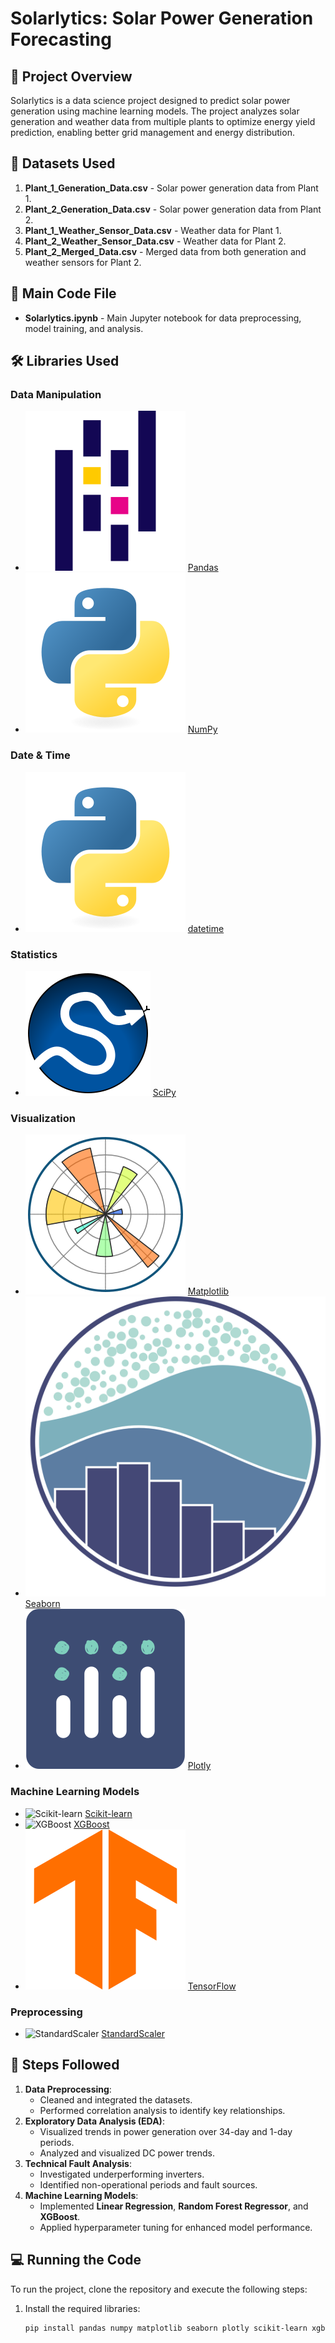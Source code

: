 # Solarlytics: Solar Power Generation Forecasting

## 📘 **Project Overview**
Solarlytics is a data science project designed to predict solar power generation using machine learning models. The project analyzes solar generation and weather data from multiple plants to optimize energy yield prediction, enabling better grid management and energy distribution.

## 📂 **Datasets Used**
1. **Plant_1_Generation_Data.csv** - Solar power generation data from Plant 1.
2. **Plant_2_Generation_Data.csv** - Solar power generation data from Plant 2.
3. **Plant_1_Weather_Sensor_Data.csv** - Weather data for Plant 1.
4. **Plant_2_Weather_Sensor_Data.csv** - Weather data for Plant 2.
5. **Plant_2_Merged_Data.csv** - Merged data from both generation and weather sensors for Plant 2.

## 📝 **Main Code File**
- **Solarlytics.ipynb** - Main Jupyter notebook for data preprocessing, model training, and analysis.

## 🛠️ **Libraries Used**
### Data Manipulation
- ![Pandas](https://raw.githubusercontent.com/devicons/devicon/master/icons/pandas/pandas-original.svg) [Pandas](https://pandas.pydata.org/)
- ![NumPy](https://raw.githubusercontent.com/devicons/devicon/master/icons/python/python-original.svg) [NumPy](https://numpy.org/)

### Date & Time
- ![Datetime](https://raw.githubusercontent.com/devicons/devicon/master/icons/python/python-original.svg) [datetime](https://docs.python.org/3/library/datetime.html)

### Statistics
- ![SciPy](https://raw.githubusercontent.com/devicons/devicon/master/icons/scipy/scipy-original.svg) [SciPy](https://scipy.org/)

### Visualization
- ![Matplotlib](https://raw.githubusercontent.com/devicons/devicon/master/icons/matplotlib/matplotlib-original.svg) [Matplotlib](https://matplotlib.org/)
- ![Seaborn](https://raw.githubusercontent.com/devicons/devicon/master/icons/seaborn/seaborn-original.svg) [Seaborn](https://seaborn.pydata.org/)
- ![Plotly](https://raw.githubusercontent.com/devicons/devicon/master/icons/plotly/plotly-original.svg) [Plotly](https://plotly.com/)

### Machine Learning Models
- ![Scikit-learn](https://raw.githubusercontent.com/devicons/devicon/master/icons/scikit-learn/scikit-learn-original.svg) [Scikit-learn](https://scikit-learn.org/)
- ![XGBoost](https://raw.githubusercontent.com/devicons/devicon/master/icons/xgboost/xgboost-original.svg) [XGBoost](https://xgboost.readthedocs.io/)
- ![TensorFlow](https://raw.githubusercontent.com/devicons/devicon/master/icons/tensorflow/tensorflow-original.svg) [TensorFlow](https://www.tensorflow.org/)

### Preprocessing
- ![StandardScaler](https://raw.githubusercontent.com/devicons/devicon/master/icons/scikit-learn/scikit-learn-original.svg) [StandardScaler](https://scikit-learn.org/stable/modules/generated/sklearn.preprocessing.StandardScaler.html)

## 🔄 **Steps Followed**
1. **Data Preprocessing**:
   - Cleaned and integrated the datasets.
   - Performed correlation analysis to identify key relationships.
2. **Exploratory Data Analysis (EDA)**:
   - Visualized trends in power generation over 34-day and 1-day periods.
   - Analyzed and visualized DC power trends.
3. **Technical Fault Analysis**:
   - Investigated underperforming inverters.
   - Identified non-operational periods and fault sources.
4. **Machine Learning Models**:
   - Implemented **Linear Regression**, **Random Forest Regressor**, and **XGBoost**.
   - Applied hyperparameter tuning for enhanced model performance.

## 💻 **Running the Code**
To run the project, clone the repository and execute the following steps:
1. Install the required libraries:
   ```bash
   pip install pandas numpy matplotlib seaborn plotly scikit-learn xgboost tensorflow scipy

   
